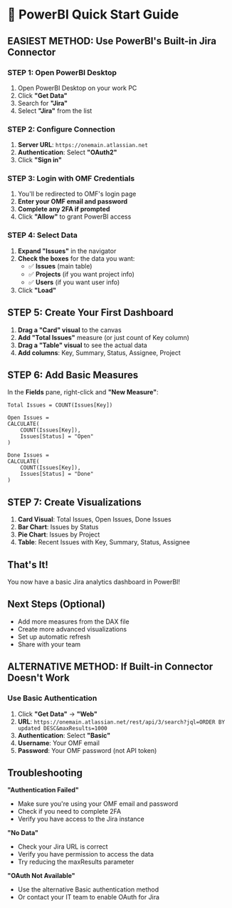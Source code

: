 # 🚀 PowerBI Quick Start Guide

## **EASIEST METHOD: Use PowerBI's Built-in Jira Connector**

### **STEP 1: Open PowerBI Desktop**
1. Open PowerBI Desktop on your work PC
2. Click **"Get Data"**
3. Search for **"Jira"**
4. Select **"Jira"** from the list

### **STEP 2: Configure Connection**
1. **Server URL**: `https://onemain.atlassian.net`
2. **Authentication**: Select **"OAuth2"**
3. Click **"Sign in"**

### **STEP 3: Login with OMF Credentials**
1. You'll be redirected to OMF's login page
2. **Enter your OMF email and password**
3. **Complete any 2FA if prompted**
4. Click **"Allow"** to grant PowerBI access

### **STEP 4: Select Data**
1. **Expand "Issues"** in the navigator
2. **Check the boxes** for the data you want:
   - ✅ **Issues** (main table)
   - ✅ **Projects** (if you want project info)
   - ✅ **Users** (if you want user info)
3. Click **"Load"**

## **STEP 5: Create Your First Dashboard**

1. **Drag a "Card" visual** to the canvas
2. **Add "Total Issues"** measure (or just count of Key column)
3. **Drag a "Table" visual** to see the actual data
4. **Add columns**: Key, Summary, Status, Assignee, Project

## **STEP 6: Add Basic Measures**

In the **Fields** pane, right-click and **"New Measure"**:

```dax
Total Issues = COUNT(Issues[Key])
```

```dax
Open Issues = 
CALCULATE(
    COUNT(Issues[Key]),
    Issues[Status] = "Open"
)
```

```dax
Done Issues = 
CALCULATE(
    COUNT(Issues[Key]),
    Issues[Status] = "Done"
)
```

## **STEP 7: Create Visualizations**

1. **Card Visual**: Total Issues, Open Issues, Done Issues
2. **Bar Chart**: Issues by Status
3. **Pie Chart**: Issues by Project
4. **Table**: Recent Issues with Key, Summary, Status, Assignee

## **That's It!**

You now have a basic Jira analytics dashboard in PowerBI!

## **Next Steps (Optional)**

- Add more measures from the DAX file
- Create more advanced visualizations
- Set up automatic refresh
- Share with your team

## **ALTERNATIVE METHOD: If Built-in Connector Doesn't Work**

### **Use Basic Authentication**
1. Click **"Get Data"** → **"Web"**
2. **URL**: `https://onemain.atlassian.net/rest/api/3/search?jql=ORDER BY updated DESC&maxResults=1000`
3. **Authentication**: Select **"Basic"**
4. **Username**: Your OMF email
5. **Password**: Your OMF password (not API token)

## **Troubleshooting**

**"Authentication Failed"**
- Make sure you're using your OMF email and password
- Check if you need to complete 2FA
- Verify you have access to the Jira instance

**"No Data"**
- Check your Jira URL is correct
- Verify you have permission to access the data
- Try reducing the maxResults parameter

**"OAuth Not Available"**
- Use the alternative Basic authentication method
- Or contact your IT team to enable OAuth for Jira
